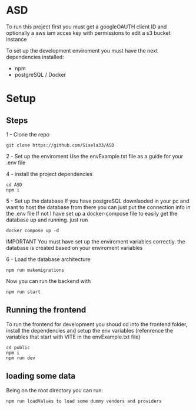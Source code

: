 # ASD
To run this project first you must get a googleOAUTH client ID and optionally a aws iam acces key with permissions to edit a s3 bucket instance

To set up the development enviroment you must have the next dependencies installed:
  
  - npm
  - postgreSQL / Docker

# Setup
## Steps

  1 - Clone the repo

    git clone https://github.com/Sixela33/ASD
    
  
  2 - Set up the enviroment
    Use the envExample.txt file as a guide for your .env file  

  4 -  install the project dependencies

    cd ASD
    npm i
  
  5 - Set up the database
    If you have postgreSQL downlaoded in your pc and want to host the database from there you can just put the connection info in the .env file
    If not I have set up a docker-compose file to easily get the database up and running. just run
    
    docker compose up -d
   
  IMPORTANT You must have set up the enviroment variables correctly. the database is created based on your enviroment variables

  6 - Load the database architecture
      
    npm run makemigrations

Now you can run the backend with 
    
    npm run start

## Running the frontend

To run the frontend for development you shoud cd into the frontend folder, install the dependencies and setup the env variables (refenrence the variables that start with VITE in the envExample.txt file)

    cd public
    npm i 
    npm run dev

## loading some data

Being on the root directory you can run:

    npm run loadValues to load some dummy vendors and providers
    